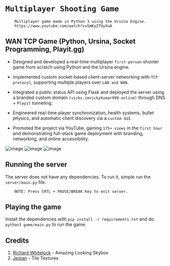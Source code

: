 # `Multiplayer Shooting Game`

        Multiplayer game made in Python 3 using the Ursina Engine.
        https://www.youtube.com/watch?v=SmKyZfUyXuA

## WAN TCP Game (Python, Ursina, Socket Programming, Playit.gg)

- Designed and developed a real-time multiplayer `first-person` shooter game from scratch using Python and the Ursina engine. 

- Implemented custom socket-based client-server networking with `TCP protocol`, supporting multiple players over `LAN and WAN`. 

- Integrated a public status API using Flask and deployed the server using a branded custom domain `(vicks.imvickykumar999.online)` through DNS + `Playit` tunneling. 

- Engineered real-time player synchronization, health systems, bullet physics, and automatic client discovery via a `custom GUI`. 

- Promoted the project via YouTube, gaining `175+ views` in the `first hour` and demonstrating full-stack game deployment with branding, networking, and online accessibility.

![image](https://github.com/user-attachments/assets/3dfcd08e-97b0-4d21-8780-a86eb6b94466)
![image](https://github.com/user-attachments/assets/a09c1895-5d4a-49d8-b327-ec985fa8ad5d)
![image](https://github.com/imvickykumar999/Multiplayer-Ursina-Game/assets/50515418/817db5d8-b8e3-4b68-b471-64fd4158b3bb)

## Running the server
The server does not have any dependencies. To run it, simple run the `server/main.py` file.

        NOTE: Press CRTL + PAUSE/BREAK Key to exit server.

## Playing the game
Install the dependencies with `pip install -r requirements.txt` and do `python3 game/main.py` to run the game.

## Credits
1. [Richard Whitelock](https://distantlantern.itch.io) - Amazing Looking Skybox
2. [Jestan](https://jestan.itch.io) - Tile Textures
